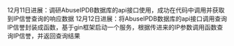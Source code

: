 12月11日进展：调研AbuseIPDB数据库的api接口使用，成功在代码中调用并获取到IP信誉查询的响应数据
12月12日进展：将AbuseIPDB数据库的api接口调用查询IP信誉封装成函数，基于gin框架启动一个服务，根据传进来的IP参数调用函数查询IP信誉，并返回查询结果